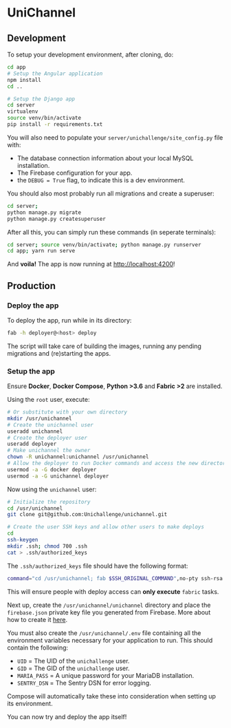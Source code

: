 
# UniChannel

## Development

To setup your development environment, after cloning, do:

```bash
cd app
# Setup the Angular application
npm install
cd ..

# Setup the Django app
cd server
virtualenv
source venv/bin/activate
pip install -r requirements.txt
```

You will also need to populate your `server/unichallenge/site_config.py` file with:

* The database connection information about your local MySQL installation.
* The Firebase configuration for your app.
* the `DEBUG = True` flag, to indicate this is a dev environment.

You should also most probably run all migrations and create a superuser:

```bash
cd server;
python manage.py migrate
python manage.py createsuperuser
```

After all this, you can simply run these commands (in seperate terminals):

```bash
cd server; source venv/bin/activate; python manage.py runserver
cd app; yarn run serve
```

And **voila!** The app is now running at [http://localhost:4200](http://localhost:4200)!

## Production

### Deploy the app

To deploy the app, run while in its directory:

```bash
fab -h deployer@<host> deploy
```

The script will take care of building the images, running any pending migrations and (re)starting the apps.

### Setup the app

Ensure **Docker**, **Docker Compose**, **Python >3.6** and **Fabric >2** are installed.

Using the `root` user, execute:

```bash
# Or substitute with your own directory
mkdir /usr/unichannel
# Create the unichannel user
useradd unichannel
# Create the deployer user
useradd deployer
# Make unichannel the owner
chown -R unichannel:unichannel /usr/unichannel
# Allow the deployer to run Docker commands and access the new directory
usermod -a -G docker deployer
usermod -a -G unichannel deployer
```

Now using the `unichannel` user:

```bash
# Initialize the repository
cd /usr/unichannel
git clone git@github.com:Unichallenge/unichannel.git 

# Create the user SSH keys and allow other users to make deploys
cd
ssh-keygen
mkdir .ssh; chmod 700 .ssh
cat > .ssh/authorized_keys
```

The `.ssh/authorized_keys` file should have the following format:

```bash
command="cd /usr/unichannel; fab $SSH_ORIGINAL_COMMAND",no-pty ssh-rsa # ...
```

This will ensure people with deploy access can **only execute** `fabric` tasks.

Next up, create the `/usr/unichannel/unichannel` directory and place the `firebase.json` private key file you
generated from Firebase. More about how to create it [here](https://firebase.google.com/docs/admin/setup#initialize_the_sdk).

You must also create the `/usr/unichannel/.env` file containing all the environment variables
necessary for your application to run. This should contain the following:

* `UID` = The UID of the `unichallenge` user.
* `GID` = The GID of the `unichallenge` user.
* `MARIA_PASS` = A unique password for your MariaDB installation.
* `SENTRY_DSN` = The Sentry DSN for error logging.

Compose will automatically take these into consideration when setting up its environment.

You can now try and deploy the app itself!

